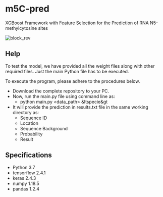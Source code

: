 # m5C-pred
XGBoost Framework with Feature Selection for the Prediction of RNA N5-methylcytosine sites

![block_rev](https://user-images.githubusercontent.com/80881943/210732228-7d68b0ce-eac7-4cbd-ad47-1746b1d8f876.jpg)

## Help
To test the model, we have provided all the weight files along with other required files. Just the main Python file has to be executed.

To execute the program, please adhere to the procedures below.

- Download the complete repository to your PC.  
- Now, run the main.py file using command line as:
    - python main.py <data_path> &ltspecie&gt
- It will provide the prediction in results.txt file in the same working directory as:
    - Sequence ID
    - Location
    - Sequence Background
    - Probability
    - Result  
   
## Specifications
- Python 3.7
- tensorflow 2.4.1
- keras 2.4.3
- numpy 1.18.5
- pandas 1.2.4

